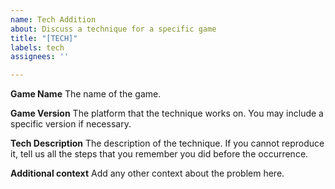 ```yaml
---
name: Tech Addition
about: Discuss a technique for a specific game
title: "[TECH]"
labels: tech
assignees: ''

---
```


**Game Name**
The name of the game.

**Game Version**
The platform that the technique works on. You may include a specific version if necessary.

**Tech Description**
The description of the technique. If you cannot reproduce it, tell us all the steps that you remember you did before the occurrence. 

**Additional context**
Add any other context about the problem here.
